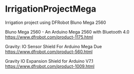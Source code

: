 # IrrigationProjectMega
Irrigation project using DFRobot Bluno Mega 2560

Bluno Mega 2560 - An Arduino Mega 2560 with Bluetooth 4.0
https://www.dfrobot.com/product-1175.html

Gravity: IO Sensor Shield For Arduino Mega Due
https://www.dfrobot.com/product-560.html

Gravity IO Expansion Shield for Arduino V7.1
https://www.dfrobot.com/product-1009.html
